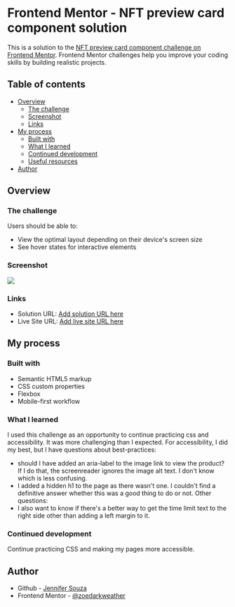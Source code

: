 # Frontend Mentor - NFT preview card component solution

This is a solution to the [NFT preview card component challenge on Frontend Mentor](https://www.frontendmentor.io/challenges/nft-preview-card-component-SbdUL_w0U). Frontend Mentor challenges help you improve your coding skills by building realistic projects. 

## Table of contents

- [Overview](#overview)
  - [The challenge](#the-challenge)
  - [Screenshot](#screenshot)
  - [Links](#links)
- [My process](#my-process)
  - [Built with](#built-with)
  - [What I learned](#what-i-learned)
  - [Continued development](#continued-development)
  - [Useful resources](#useful-resources)
- [Author](#author)


## Overview

### The challenge

Users should be able to:

- View the optimal layout depending on their device's screen size
- See hover states for interactive elements

### Screenshot

![](./screenshot.jpg)

### Links

- Solution URL: [Add solution URL here](https://your-solution-url.com)
- Live Site URL: [Add live site URL here](https://your-live-site-url.com)

## My process

### Built with

- Semantic HTML5 markup
- CSS custom properties
- Flexbox
- Mobile-first workflow

### What I learned

I used this challenge as an opportunity to continue practicing css and accessibility. It was more challenging than I expected. For accessibility, I did my best, but I have questions about best-practices:
- should I have added an aria-label to the image link to view the product? If I do that, the screenreader ignores the image alt text. I don't know which is less confusing.
- I added a hidden h1 to the page as there wasn't one. I couldn't find a definitive answer whether this was a good thing to do or not.
Other questions:
- I also want to know if there's a better way to get the time limit text to the right side other than adding a left margin to it.

### Continued development

Continue practicing CSS and making my pages more accessible.

## Author

- Github - [Jennifer Souza](https://github.com/zoedarkweather)
- Frontend Mentor - [@zoedarkweather](https://www.frontendmentor.io/profile/zoedarkweather)
